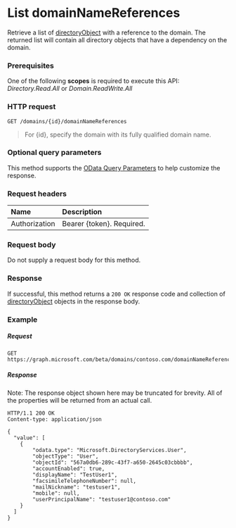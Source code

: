 # List domainNameReferences

Retrieve a list of [directoryObject](../resources/directoryobject.md) with a reference to the domain. The returned list will contain all directory objects that have a dependency on the domain.

### Prerequisites

One of the following **scopes** is required to execute this API: *Directory.Read.All* or *Domain.ReadWrite.All*

### HTTP request
<!-- { "blockType": "ignored" } -->
```http
GET /domains/{id}/domainNameReferences
```

> For {id}, specify the domain with its fully qualified domain name.

### Optional query parameters

This method supports the [OData Query Parameters](http://graph.microsoft.io/docs/overview/query_parameters) to help customize the response.

### Request headers

| Name      |Description|
|:----------|:----------|
| Authorization  | Bearer {token}. Required.|

### Request body

Do not supply a request body for this method.

### Response

If successful, this method returns a `200 OK` response code and collection of [directoryObject](../resources/directoryobject.md) objects in the response body.

### Example
##### Request

<!-- {
  "blockType": "request",
  "name": "get_domainnamereferences"
}-->
```http
GET https://graph.microsoft.com/beta/domains/contoso.com/domainNameReferences
```

##### Response
Note: The response object shown here may be truncated for brevity. All of the properties will be returned from an actual call.
<!-- {
  "blockType": "response",
  "truncated": true,
  "@odata.type": "microsoft.graph.directoryObject",
  "isCollection": true
} -->
```http
HTTP/1.1 200 OK
Content-type: application/json

{
  "value": [
    {
        "odata.type": "Microsoft.DirectoryServices.User",
        "objectType": "User",
        "objectId": "567a0db6-289c-43f7-a650-2645c03cbbbb",
        "accountEnabled": true,
        "displayName": "TestUser1",
        "facsimileTelephoneNumber": null,
        "mailNickname": "testuser1",
        "mobile": null,
        "userPrincipalName": "testuser1@contoso.com"
    }
  ]
}
```

<!-- uuid: 8fcb5dbc-d5aa-4681-8e31-b001d5168d79
2015-10-25 14:57:30 UTC -->
<!-- {
  "type": "#page.annotation",
  "description": "List domainNameReferences",
  "keywords": "",
  "section": "documentation",
  "tocPath": ""
}-->